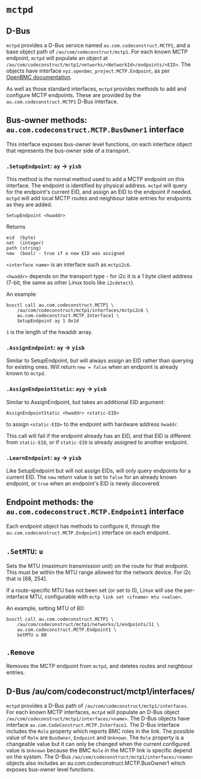# `mctpd`

## D-Bus

`mctpd` provides a D-Bus service named `au.com.codeconstruct.MCTP1`, and a base
object path of `/au/com/codeconstruct/mctp1`. For each known MCTP endpoint,
`mctpd` will populate an object at
`/au/com/codeconstruct/mctp1/networks/<NetworkId>/endpoints/<EID>`. The objects have
interface `xyz.openbmc_project.MCTP.Endpoint`, as per [OpenBMC
documentation](https://github.com/openbmc/phosphor-dbus-interfaces/tree/master/yaml/xyz/openbmc_project/MCTP).

As well as those standard interfaces, `mctpd` provides methods to add and
configure MCTP endpoints. These are provided by the `au.com.codeconstruct.MCTP1`
D-Bus interface.

## Bus-owner methods: `au.com.codeconstruct.MCTP.BusOwner1` interface

This interface exposes bus-owner level functions, on each interface object that
represents the bus-owner side of a transport.

### `.SetupEndpoint`: `ay` → `yisb`

This method is the normal method used to add a MCTP endpoint on this interface.
The endpoint is identified by physical address. `mctpd` will query for the
endpoint's current EID, and assign an EID to the endpoint if needed. `mctpd`
will add local MCTP routes and neighbour table entries for endpoints as they are
added.

`SetupEndpoint <hwaddr>`

Returns
```
eid  (byte)
net  (integer)
path (string)
new  (bool) - true if a new EID was assigned
```

`<interface name>` is an interface such as `mctpi2c6`.

`<hwaddr>` depends on the transport type - for i2c it is a 1 byte client address
(7-bit, the same as other Linux tools like `i2cdetect`).


An example:

```shell
busctl call au.com.codeconstruct.MCTP1 \
    /au/com/codeconstruct/mctp1/interfaces/mctpi2c6 \
    au.com.codeconstruct.MCTP.Interface1 \
    SetupEndpoint ay 1 0x1d
```
`1` is the length of the hwaddr array.

### `.AssignEndpoint`: `ay` → `yisb`

Similar to SetupEndpoint, but will always assign an EID rather than querying for
existing ones. Will return `new = false` when an endpoint is already known to
`mctpd`.

### `.AssignEndpointStatic`: `ayy` → `yisb`

Similar to AssignEndpoint, but takes an additional EID argument:

```
AssignEndpointStatic <hwaddr> <static-EID>
```

to assign `<static-EID>` to the endpoint with hardware address `hwaddr`.

This call will fail if the endpoint already has an EID, and that EID is
different from `static-EID`, or if `static-EID` is already assigned to another
endpoint.

### `.LearnEndpoint`: `ay` → `yisb`

Like SetupEndpoint but will not assign EIDs, will only query endpoints for a
current EID. The `new` return value is set to `false` for an already known
endpoint, or `true` when an endpoint's EID is newly discovered.

## Endpoint methods: the `au.com.codeconstruct.MCTP.Endpoint1` interface

Each endpoint object has methods to configure it, through the
`au.com.codeconstruct.MCTP.Endpoint1` interface on each endpoint.

## `.SetMTU`: `u`

Sets the MTU (maximum transmission unit) on the route for that endpoint. This
must be within the MTU range allowed for the network device. For i2c that is
[68, 254].

If a route-specific MTU has not been set (or set to 0), Linux will use the
per-interface MTU, configurable with `mctp link set <ifname> mtu <value>`.

An example, setting MTU of 80:

```shell
busctl call au.com.codeconstruct.MCTP1 \
    /au/com/codeconstruct/mctp1/networks/1/endpoints/11 \
    au.com.codeconstruct.MCTP.Endpoint1 \
    SetMTU u 80
```

## `.Remove`

Removes the MCTP endpoint from `mctpd`, and deletes routes and neighbour entries.

## D-Bus /au/com/codeconstruct/mctp1/interfaces/<name>

`mctpd` provides a D-Bus path of `/au/com/codeconstruct/mctp1/interfaces`.
For each known MCTP interfaces, `mctpd` will populate an D-Bus object
`/au/com/codeconstruct/mctp1/interfaces/<name>`. The D-Bus objects have
interface `au.com.CodeConstruct.MCTP.Interface1`.
The D-Bus interface includes the `Role` property which reports BMC roles
in the link. The possible value of `Role` are `BusOwner`, `Endpoint` and
`Unknown`. The `Role` property is a changeable value but it can only be
changed when the current configured value is `Unknown` because the BMC
`Role` in the MCTP link is specific depend on the system.
The D-Bus `/au/com/codeconstruct/mctp1/interfaces/<name>` objects also
includes an au.com.codeconstruct.MCTP.BusOwner1 which exposes bus-owner
level functions.
